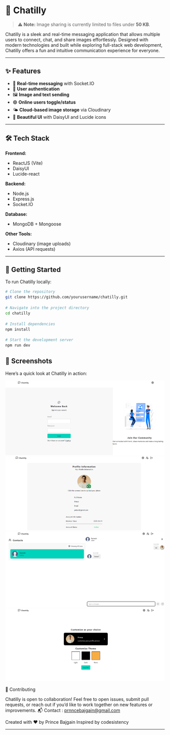 # 💬 Chatilly

> ⚠️ **Note:** Image sharing is currently limited to files under **50 KB**.

Chatilly is a sleek and real-time messaging application that allows multiple users to connect, chat, and share images effortlessly. Designed with modern technologies and built while exploring full-stack web development, Chatilly offers a fun and intuitive communication experience for everyone.

---

## ✨ Features

- 🔁 **Real-time messaging** with Socket.IO
- 🔐 **User authentication**
- 🖼️ **Image and text sending**
- 🟢 **Online users toggle/status**
- 🌤️ **Cloud-based image storage** via Cloudinary
- 🎨 **Beautiful UI** with DaisyUI and Lucide icons

---

## 🛠️ Tech Stack

**Frontend:**
- ReactJS (Vite)
- DaisyUI
- Lucide-react

**Backend:**
- Node.js
- Express.js
- Socket.IO

**Database:**
- MongoDB + Mongoose

**Other Tools:**
- Cloudinary (image uploads)
- Axios (API requests)

---

## 🚀 Getting Started

To run Chatilly locally:

```bash
# Clone the repository
git clone https://github.com/yourusername/chatilly.git

# Navigate into the project directory
cd chatilly

# Install dependencies
npm install

# Start the development server
npm run dev

```

## 📸 Screenshots

Here’s a quick look at Chatilly in action:

![Alt text](screenshots/signup.png)
![Alt text](screenshots/profile.png)
![Alt text](screenshots/messages.png)
![Alt text](screenshots/settings.png)



🤝 Contributing

Chatilly is open to collaboration! Feel free to open issues, submit pull requests, or reach out if you’d like to work together on new features or improvements.
📬 Contact : prnncebajgain@gmail.com

Created with ❤️ by Prince Bajgain
Inspired by codesistency


---


